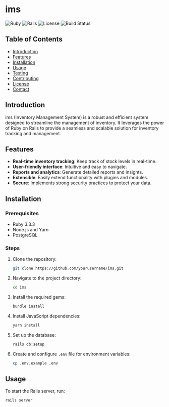 # ims

![Ruby](https://img.shields.io/badge/ruby-3.3.3-red.svg)
![Rails](https://img.shields.io/badge/rails-7.1.3.4-blue.svg)
![License](https://img.shields.io/badge/license-MIT-green.svg)
![Build Status](https://img.shields.io/badge/build-passing-brightgreen.svg)

## Table of Contents
- [Introduction](#introduction)
- [Features](#features)
- [Installation](#installation)
- [Usage](#usage)
- [Testing](#testing)
- [Contributing](#contributing)
- [License](#license)
- [Contact](#contact)

## Introduction
ims (Inventory Management System) is a robust and efficient system designed to streamline the management of inventory. It leverages the power of Ruby on Rails to provide a seamless and scalable solution for inventory tracking and management.

## Features
- **Real-time inventory tracking**: Keep track of stock levels in real-time.
- **User-friendly interface**: Intuitive and easy to navigate.
- **Reports and analytics**: Generate detailed reports and insights.
- **Extensible**: Easily extend functionality with plugins and modules.
- **Secure**: Implements strong security practices to protect your data.

## Installation

### Prerequisites
- Ruby 3.3.3
- Node.js and Yarn
- PostgreSQL

### Steps
1. Clone the repository:
    ```sh
    git clone https://github.com/yourusername/ims.git
    ```
2. Navigate to the project directory:
    ```sh
    cd ims
    ```
3. Install the required gems:
    ```sh
    bundle install
    ```
4. Install JavaScript dependencies:
    ```sh
    yarn install
    ```
5. Set up the database:
    ```sh
    rails db:setup
    ```
6. Create and configure `.env` file for environment variables:
    ```sh
    cp .env.example .env
    ```

## Usage
To start the Rails server, run:
```sh
rails server

